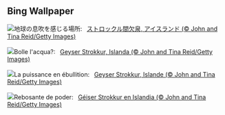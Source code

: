 ## Bing Wallpaper
![](https://www.bing.com/th?id=OHR.IcelandGeyser_JA-JP3899461242_UHD.jpg&w=1000)地球の息吹を感じる場所:&nbsp;&ensp;[ストロックル間欠泉, アイスランド (© John and Tina Reid/Getty Images)](https://www.bing.com/th?id=OHR.IcelandGeyser_JA-JP3899461242_UHD.jpg)
<br><br/>
![](https://www.bing.com/th?id=OHR.IcelandGeyser_IT-IT1394965765_UHD.jpg&w=1000)Bolle l'acqua?:&nbsp;&ensp;[Geyser Strokkur, Islanda (© John and Tina Reid/Getty Images)](https://www.bing.com/th?id=OHR.IcelandGeyser_IT-IT1394965765_UHD.jpg)
<br><br/>
![](https://www.bing.com/th?id=OHR.IcelandGeyser_FR-FR6775594395_UHD.jpg&w=1000)La puissance en ébullition:&nbsp;&ensp;[Geyser Strokkur, Islande (© John and Tina Reid/Getty Images)](https://www.bing.com/th?id=OHR.IcelandGeyser_FR-FR6775594395_UHD.jpg)
<br><br/>
![](https://www.bing.com/th?id=OHR.IcelandGeyser_ES-ES1598539119_UHD.jpg&w=1000)Rebosante de poder:&nbsp;&ensp;[Géiser Strokkur en Islandia (© John and Tina Reid/Getty Images)](https://www.bing.com/th?id=OHR.IcelandGeyser_ES-ES1598539119_UHD.jpg)
<br><br/>
